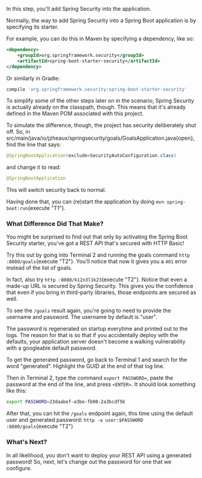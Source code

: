 In this step, you'll add Spring Security into the application.

Normally, the way to add Spring Security into a Spring Boot application is by specifying its starter.

For example, you can do this in Maven by specifying a dependency, like so:

```xml
<dependency>
    <groupId>org.springframework.security</groupId>
    <artifactId>spring-boot-starter-security</artifactId>
</dependency>
```

Or similarly in Gradle:

```groovy
compile 'org.springframework.security:spring-boot-starter-security'
```

To simplify some of the other steps later on in the scenario, Spring Security is actually already on the classpath, though.
This means that it's already defined in the Maven POM associated with this project.

To simulate the difference, though, the project has security deliberately shut off.
So, in src/main/java/io/jzheaux/springsecurity/goals/GoalsApplication.java{open}, find the line that says:

```java
@SpringBootApplication(exclude=SecurityAutoConfiguration.class)
```

and change it to read:

```java
@SpringBootApplication
```

This will switch security back to normal.

Having done that, you can (re)start the application by doing `mvn spring-boot:run`{execute "T1"}.

### What Difference Did That Make?

You might be surprised to find out that only by activating the Spring Boot Security starter, you've got a REST API that's secured with HTTP Basic!

Try this out by going into Terminal 2 and running the goals command `http :8080/goals`{execute "T2"}.
You'll notice that now it gives you a `401` error instead of the list of goals.

In fact, also try `http :8080/k12n3l1k23`{execute "T2"}.
Notice that even a made-up URL is secured by Spring Security.
This gives you the confidence that even if you bring in third-party libraries, those endpoints are secured as well.

To see the `/goals` result again, you're going to need to provide the username and password.
The username by default is "user".

The password is regenerated on startup everytime and printed out to the logs.
The reason for that is so that if you accidentally deploy with the defaults, your application server doesn't become a walking vulnerability with a googleable default password.

To get the generated password, go back to Terminal 1 and search for the word "generated".
Highlight the GUID at the end of that log line.

Then in Terminal 2, type the command `export PASSWORD=`, paste the password at the end of the line, and press `<ENTER>`.
It should look something like this:

```bash
export PASSWORD=23daabef-a3be-fb90-2a3bcdf56
```

After that, you can hit the `/goals` endpoint again, this time using the default user and generated password: `http -a user:$PASSWORD :8080/goals`{execute "T2"}

### What's Next?

In all likelihood, you don't want to deploy your REST API using a generated password!
So, next, let's change out the password for one that we configure.
